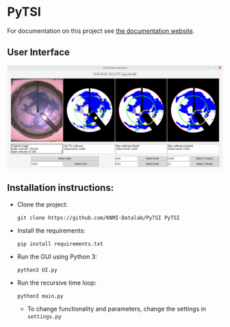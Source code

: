 # PyTSI

For documentation on this project see [the documentation website](https://knmi-datalab.github.io/PyTSI/).

## User Interface
![alt text](images/GUI.png "GUI")

## Installation instructions:

* Clone the project:
    ```
    git clone https://github.com/KNMI-Datalab/PyTSI PyTSI
    ```

* Install the requirements:
  ```
  pip install requirements.txt
  ```

* Run the GUI using Python 3:
  ```
  python3 UI.py
  ```

* Run the recursive time loop:
  ```
  python3 main.py
  ```
  * To change functionality and parameters, change the settings in `settings.py`
  